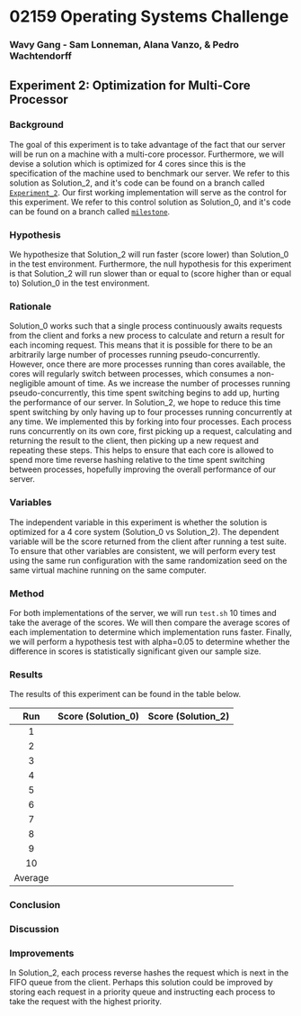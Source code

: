 # 02159 Operating Systems Challenge
### Wavy Gang - Sam Lonneman, Alana Vanzo, & Pedro Wachtendorff

## Experiment 2: Optimization for Multi-Core Processor

### Background
The goal of this experiment is to take advantage of the fact that our server will be run on a machine with a multi-core processor. Furthermore, we will devise a solution which is optimized for 4 cores since this is the specification of the machine used to benchmark our server. We refer to this solution as Solution_2, and it's code can be found on a branch called [`Experiment_2`](https://github.com/SamLonneman/os-challenge-wavy-gang/tree/Experiment_2). Our first working implementation will serve as the control for this experiment. We refer to this control solution as Solution_0, and it's code can be found on a branch called [`milestone`](https://github.com/SamLonneman/os-challenge-wavy-gang/tree/milestone).

### Hypothesis
We hypothesize that Solution_2 will run faster (score lower) than Solution_0 in the test environment. Furthermore, the null hypothesis for this experiment is that Solution_2 will run slower than or equal to (score higher than or equal to) Solution_0 in the test environment.

### Rationale
Solution_0 works such that a single process continuously awaits requests from the client and forks a new process to calculate and return a result for each incoming request. This means that it is possible for there to be an arbitrarily large number of processes running pseudo-concurrently. However, once there are more processes running than cores available, the cores will regularly switch between processes, which consumes a non-negligible amount of time. As we increase the number of processes running pseudo-concurrently, this time spent switching begins to add up, hurting the performance of our server. In Solution_2, we hope to reduce this time spent switching by only having up to four processes running concurrently at any time. We implemented this by forking into four processes. Each process runs concurrently on its own core, first picking up a request, calculating and returning the result to the client, then picking up a new request and repeating these steps. This helps to ensure that each core is allowed to spend more time reverse hashing relative to the time spent switching between processes, hopefully improving the overall performance of our server.

### Variables
The independent variable in this experiment is whether the solution is optimized for a 4 core system (Solution_0 vs Solution_2). The dependent variable will be the score returned from the client after running a test suite. To ensure that other variables are consistent, we will perform every test using the same run configuration with the same randomization seed on the same virtual machine running on the same computer.

### Method
For both implementations of the server, we will run `test.sh` 10 times and take the average of the scores. We will then compare the average scores of each implementation to determine which implementation runs faster. Finally, we will perform a hypothesis test with alpha=0.05 to determine whether the difference in scores is statistically significant given our sample size.

### Results
The results of this experiment can be found in the table below.

|   Run   | Score (Solution_0) | Score (Solution_2) |
|:-------:|:------------------:|:------------------:|
|    1    |                    |                    |
|    2    |                    |                    |
|    3    |                    |                    |
|    4    |                    |                    |
|    5    |                    |                    |
|    6    |                    |                    |
|    7    |                    |                    |
|    8    |                    |                    |
|    9    |                    |                    |
|   10    |                    |                    |
| Average |                    |                    |

### Conclusion


### Discussion


### Improvements
In Solution_2, each process reverse hashes the request which is next in the FIFO queue from the client. Perhaps this solution could be improved by storing each request in a priority queue and instructing each process to take the request with the highest priority.